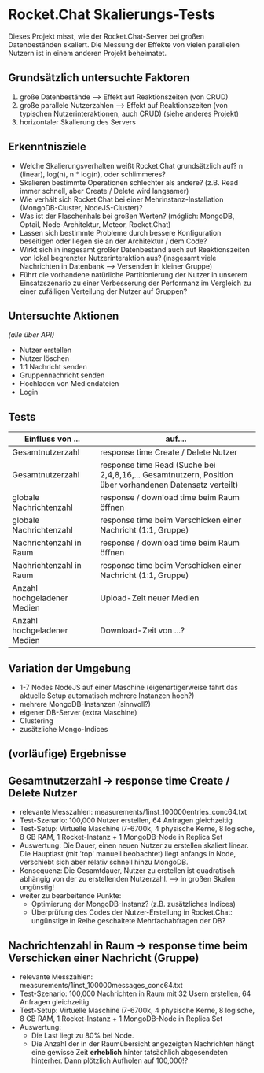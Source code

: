 Rocket.Chat Skalierungs-Tests
=============================

Dieses Projekt misst, wie der Rocket.Chat-Server bei großen Datenbeständen skaliert. Die Messung der Effekte von vielen parallelen Nutzern ist in einem anderen Projekt beheimatet.

Grundsätzlich untersuchte Faktoren
----------------------------------

1. große Datenbestände --> Effekt auf Reaktionszeiten (von CRUD)
2. große parallele Nutzerzahlen --> Effekt auf Reaktionszeiten (von typischen Nutzerinteraktionen, auch CRUD) (siehe anderes Projekt)
3. horizontaler Skalierung des Servers

Erkenntnisziele
---------------

- Welche Skalierungsverhalten weißt Rocket.Chat grundsätzlich auf? n (linear), log(n), n * log(n), oder schlimmeres?
- Skalieren bestimmte Operationen schlechter als andere? (z.B. Read immer schnell, aber Create / Delete wird langsamer)
- Wie verhält sich Rocket.Chat bei einer Mehrinstanz-Installation (MongoDB-Cluster, NodeJS-Cluster)?
- Was ist der Flaschenhals bei großen Werten? (möglich: MongoDB, Optail, Node-Architektur, Meteor, Rocket.Chat)
- Lassen sich bestimmte Probleme durch bessere Konfiguration beseitigen oder liegen sie an der Architektur / dem Code?
- Wirkt sich in insgesamt großer Datenbestand auch auf Reaktionszeiten von lokal begrenzter Nutzerinteraktion aus? (insgesamt viele Nachrichten in Datenbank --> Versenden in kleiner Gruppe)
- Führt die vorhandene natürliche Partitionierung der Nutzer in unserem Einsatzszenario zu einer Verbesserung der Performanz im Vergleich zu einer zufälligen Verteilung der Nutzer auf Gruppen?
 
Untersuchte Aktionen
--------------------

*(alle über API)*

- Nutzer erstellen
- Nutzer löschen
- 1:1 Nachricht senden
- Gruppennachricht senden
- Hochladen von Mediendateien
- Login

Tests
-----


|Einfluss von ...               | auf....                                                            |
|-------------------------------|--------------------------------------------------------------------|
| Gesamtnutzerzahl              | response time Create / Delete Nutzer                               |
| Gesamtnutzerzahl              | response time Read (Suche bei 2,4,8,16,... Gesamtnutzern, Position über vorhandenen Datensatz verteilt)                               |
| globale Nachrichtenzahl       | response / download time beim Raum öffnen                          |
| globale Nachrichtenzahl       | response time beim Verschicken einer Nachricht (1:1, Gruppe)       |
| Nachrichtenzahl in Raum       | response / download time beim Raum öffnen                          |
| Nachrichtenzahl in Raum       | response time beim Verschicken einer Nachricht (1:1, Gruppe)       |
| Anzahl hochgeladener Medien   | Upload-Zeit neuer Medien                                           |
| Anzahl hochgeladener Medien   | Download-Zeit von ...?                                             |

Variation der Umgebung
----------------------

- 1-7 Nodes NodeJS auf einer Maschine (eigenartigerweise fährt das aktuelle Setup automatisch mehrere Instanzen hoch?)
- mehrere MongoDB-Instanzen (sinnvoll?)
- eigener DB-Server (extra Maschine)
- Clustering
- zusätzliche Mongo-Indices

(vorläufige) Ergebnisse
-----------------------

Gesamtnutzerzahl -> response time Create / Delete Nutzer             
--------------------------------------------------------

- relevante Messzahlen: measurements/1inst_100000entries_conc64.txt
- Test-Szenario: 100,000 Nutzer erstellen, 64 Anfragen gleichzeitig
- Test-Setup: Virtuelle Maschine i7-6700k, 4 physische Kerne, 8 logische, 8 GB RAM, 1 Rocket-Instanz + 1 MongoDB-Node in Replica Set
- Auswertung: Die Dauer, einen neuen Nutzer zu erstellen skaliert linear. Die Hauptlast (mit 'top' manuell beobachtet) liegt anfangs in Node, verschiebt sich aber relativ schnell hinzu MongoDB.
- Konsequenz: Die Gesamtdauer, Nutzer zu erstellen ist quadratisch abhängig von der zu erstellenden Nutzerzahl. --> in großen Skalen ungünstig!
- weiter zu bearbeitende Punkte:
  - Optimierung der MongoDB-Instanz? (z.B. zusätzliches Indices)
  - Überprüfung des Codes der Nutzer-Erstellung in Rocket.Chat: ungünstige in Reihe geschaltete Mehrfachabfragen der DB?

Nachrichtenzahl in Raum -> response time beim Verschicken einer Nachricht (Gruppe) 
----------------------------------------------------------------------------------
- relevante Messzahlen: measurements/1inst_100000messages_conc64.txt
- Test-Szenario: 100,000 Nachrichten in Raum mit 32 Usern erstellen, 64 Anfragen gleichzeitig
- Test-Setup: Virtuelle Maschine i7-6700k, 4 physische Kerne, 8 logische, 8 GB RAM, 1 Rocket-Instanz + 1 MongoDB-Node in Replica Set
- Auswertung: 
  - Die Last liegt zu 80% bei Node.
  - Die Anzahl der in der Raumübersicht angezeigten Nachrichten hängt eine gewisse Zeit __erheblich__ hinter tatsächlich abgesendeten hinterher. Dann plötzlich Aufholen auf 100,000!?